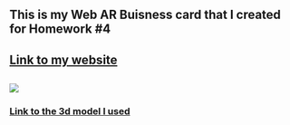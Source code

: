 ## This is my Web AR Buisness card that I created for Homework #4
## [Link to my website](https://jpp2121.github.io/webAR_buisness_card/)
## ![](preview.png)
### [Link to the 3d model I used](https://sketchfab.com/3d-models/fallout-terminal-26220ad330314cea9129632d7dccce62)
